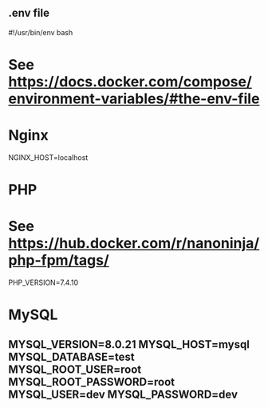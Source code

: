 .env file
-------------------------------
#!/usr/bin/env bash

# See https://docs.docker.com/compose/environment-variables/#the-env-file

# Nginx
NGINX_HOST=localhost

# PHP

# See https://hub.docker.com/r/nanoninja/php-fpm/tags/
PHP_VERSION=7.4.10

# MySQL
MYSQL_VERSION=8.0.21
MYSQL_HOST=mysql
MYSQL_DATABASE=test
MYSQL_ROOT_USER=root
MYSQL_ROOT_PASSWORD=root
MYSQL_USER=dev
MYSQL_PASSWORD=dev
-------------------------------
